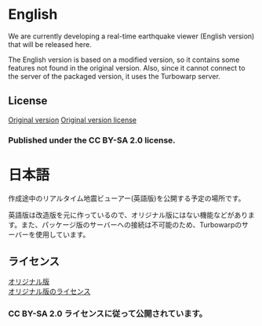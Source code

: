 # English
We are currently developing a real-time earthquake viewer (English version) that will be released here.

The English version is based on a modified version, so it contains some features not found in the original version. Also, since it cannot connect to the server of the packaged version, it uses the Turbowarp server.
## License
[Original version](https://github.com/kotoho7/scratch-realtime-earthquake-viewer-page)
[Original version license](https://github.com/kotoho7/scratch-realtime-earthquake-viewer-page#クレジット) 
### Published under the CC BY-SA 2.0 license.
# 日本語
作成途中のリアルタイム地震ビューアー(英語版)を公開する予定の場所です。

英語版は改造版を元に作っているので、オリジナル版にはない機能などがあります。また、パッケージ版のサーバーへの接続は不可能のため、Turbowarpのサーバーを使用しています。
## ライセンス  
[オリジナル版](https://github.com/kotoho7/scratch-realtime-earthquake-viewer-page)  
[オリジナル版のライセンス](https://github.com/kotoho7/scratch-realtime-earthquake-viewer-page#クレジット)  
### CC BY-SA 2.0 ライセンスに従って公開されています。
